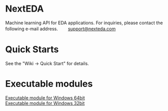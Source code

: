 # NextEDA
Machine learning API for EDA applications.
For inquiries, please contact the following e-mail address.
　　support@nexteda.com

# Quick Starts
See the "Wiki -> Quick Start" for details.

# Executable modules
[Executable module for Windows 64bit](../../wiki/release/sample_win64_20211003.zip "Executable module for Windows 64bit")
<br/>
[Executable module for Windows 32bit](../../wiki/release/sample_win32_20211003.zip "Executable module for Windows 32bit")
